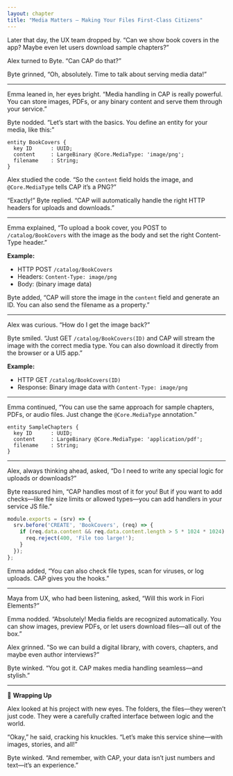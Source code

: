 ```yaml
---
layout: chapter
title: "Media Matters – Making Your Files First-Class Citizens"
---
```


Later that day, the UX team dropped by. “Can we show book covers in the app? Maybe even let users download sample chapters?”

Alex turned to Byte. “Can CAP do that?”

Byte grinned, “Oh, absolutely. Time to talk about serving media data!”

---

Emma leaned in, her eyes bright. “Media handling in CAP is really powerful. You can store images, PDFs, or any binary content and serve them through your service.”

Byte nodded. “Let’s start with the basics. You define an entity for your media, like this:”

```cds
entity BookCovers {
  key ID      : UUID;
  content     : LargeBinary @Core.MediaType: 'image/png';
  filename    : String;
}
```

Alex studied the code. “So the `content` field holds the image, and `@Core.MediaType` tells CAP it’s a PNG?”

“Exactly!” Byte replied. “CAP will automatically handle the right HTTP headers for uploads and downloads.”

---

Emma explained, “To upload a book cover, you POST to `/catalog/BookCovers` with the image as the body and set the right Content-Type header.”

**Example:**
- HTTP POST `/catalog/BookCovers`
- Headers: `Content-Type: image/png`
- Body: (binary image data)

Byte added, “CAP will store the image in the `content` field and generate an ID. You can also send the filename as a property.”

---

Alex was curious. “How do I get the image back?”

Byte smiled. “Just GET `/catalog/BookCovers(ID)` and CAP will stream the image with the correct media type. You can also download it directly from the browser or a UI5 app.”

**Example:**
- HTTP GET `/catalog/BookCovers(ID)`
- Response: Binary image data with `Content-Type: image/png`

---

Emma continued, “You can use the same approach for sample chapters, PDFs, or audio files. Just change the `@Core.MediaType` annotation.”

```cds
entity SampleChapters {
  key ID      : UUID;
  content     : LargeBinary @Core.MediaType: 'application/pdf';
  filename    : String;
}
```

---

Alex, always thinking ahead, asked, “Do I need to write any special logic for uploads or downloads?”

Byte reassured him, “CAP handles most of it for you! But if you want to add checks—like file size limits or allowed types—you can add handlers in your service JS file.”

```js
module.exports = (srv) => {
  srv.before('CREATE', 'BookCovers', (req) => {
    if (req.data.content && req.data.content.length > 5 * 1024 * 1024) {
      req.reject(400, 'File too large!');
    }
  });
};
```

Emma added, “You can also check file types, scan for viruses, or log uploads. CAP gives you the hooks.”

---

Maya from UX, who had been listening, asked, “Will this work in Fiori Elements?”

Emma nodded. “Absolutely! Media fields are recognized automatically. You can show images, preview PDFs, or let users download files—all out of the box.”

Alex grinned. “So we can build a digital library, with covers, chapters, and maybe even author interviews?”

Byte winked. “You got it. CAP makes media handling seamless—and stylish.”

---

🎯 **Wrapping Up**

Alex looked at his project with new eyes. The folders, the files—they weren’t just code. They were a carefully crafted interface between logic and the world.

“Okay,” he said, cracking his knuckles. “Let’s make this service shine—with images, stories, and all!”

Byte winked. “And remember, with CAP, your data isn’t just numbers and text—it’s an experience.”
